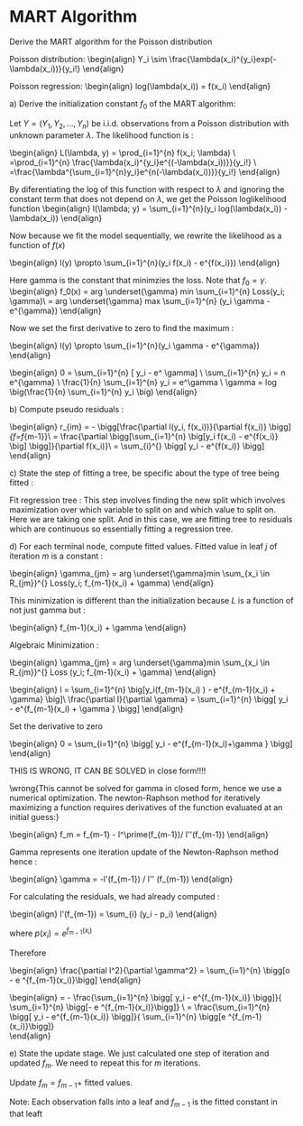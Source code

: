 # MART Algorithm

Derive the MART algorithm for the Poisson distribution


Poisson distribution:
\begin{align}
	Y_i \sim \frac{\lambda(x_i)^{y_i}exp(-\lambda(x_i))}{y_i!}
\end{align}

Poisson regression:
\begin{align}
	log(\lambda(x_i)) = f(x_i)
\end{align}

a) Derive the initialization constant $f_0$ of the MART algorithm:

Let $Y = (Y_1, Y_2, ...,Y_n)$ be i.i.d. observations from a Poisson distribution with unknown parameter $\lambda$. The likelihood function is :

\begin{align}
	L(\lambda, y) = \prod_{i=1}^{n} f(x_i; \lambda) \\
	=\prod_{i=1}^{n} \frac{\lambda(x_i)^{y_i}e^{(-\lambda(x_i))}}{y_i!} \\
	=\frac{\lambda^{\sum_{i=1}^{n}y_i}e^{n(-\lambda(x_i))}}{y_i!}
\end{align}

By diferentiating the log of this function with respect to $\lambda$ and ignoring the constant term that does not depend on $\lambda$, we get the Poisson loglikelihood function
\begin{align}
	l(\lambda; y) = \sum_{i=1}^{n}(y_i log(\lambda(x_i)) - \lambda(x_i))
\end{align}


Now because we fit the model sequentially, we rewrite the likelihood as a function of $f(x)$


\begin{align}
l(y) \propto \sum_{i=1}^{n}(y_i f(x_i) - e^{f(x_i)})
\end{align}



Here gamma is the constant that minimzies the loss. Note that $f_0 = \gamma$.
\begin{align}
f_0(x) = arg \underset{\gamma} min \sum_{i=1}^{n} Loss(y_i; \gamma)\\
= arg \underset{\gamma}  max \sum_{i=1}^{n} (y_i \gamma - e^{\gamma})
\end{align}


Now we set the first derivative to zero to find the maximum :


\begin{align}
l(y) \propto \sum_{i=1}^{n}(y_i \gamma - e^{\gamma})
\end{align}


\begin{align}
 0 = \sum_{i=1}^{n} [ y_i - e^ \gamma]  \\
 \sum_{i=1}^{n} y_i = n e^{\gamma} \\
 \frac{1}{n} \sum_{i=1}^{n} y_i = e^\gamma \\
 \gamma = log \big(\frac{1}{n} \sum_{i=1}^{n} y_i \big)
\end{align}


b) Compute pseudo residuals :


\begin{align}
r_{im} = - \bigg[\frac{\partial l(y_i, f(x_i))}{\partial f(x_i)} \bigg]_{f=f_{m-1}}\\
= \frac{\partial \bigg[\sum_{i=1}^{n} \big[y_i f(x_i) - e^{f(x_i)} \big] \bigg]}{\partial f(x_i)}\\
= \sum_{i}^{} \bigg[ y_i - e^{f(x_i)} \bigg]
\end{align}


c) State the step of fitting a tree, be specific about the type of tree being fitted :

Fit regression tree :
This step involves finding the new split which involves maximization over which variable to split on and which value to split on. Here we are taking one split. And in this case, we are fitting tree to residuals which are continuous so essentially fitting a regression tree.



d) For each terminal node, compute fitted values.
Fitted value in leaf $j$ of iteration $m$ is a constant :

\begin{align}
\gamma_{jm} = arg \underset{\gamma}min \sum_{x_i \in R_{jm}}^{} Loss(y_i; f_{m-1}(x_i) + \gamma)
\end{align}

This minimization is different than the initialization because $L$ is a function of not just gamma but :

\begin{align}
f_{m-1}(x_i) + \gamma
\end{align}

Algebraic Minimization :

\begin{align}
\gamma_{jm} = arg \underset{\gamma}min \sum_{x_i \in R_{jm}}^{} Loss (y_i; f_{m-1}(x_i) + \gamma)
\end{align}

\begin{align}
 l = \sum_{i=1}^{n} \big[y_i(f_{m-1}(x_i) ) - e^{f_{m-1}(x_i) + \gamma} \big]\\
 \frac{\partial l}{\partial \gamma} = \sum_{i=1}^{n} \bigg[ y_i - e^{f_{m-1}(x_i) + \gamma } \bigg]
\end{align}


Set the derivative to zero

\begin{align}
0 = \sum_{i=1}^{n} \bigg[ y_i - e^{f_{m-1}(x_i)+\gamma } \bigg]
\end{align}



THIS IS WRONG, IT CAN BE SOLVED in close form!!!!

\wrong{This cannot be solved for gamma in closed form, hence we use a numerical optimization. 
The newton-Raphson method for iteratively maximizing a function requires derivatives of the function
evaluated at an initial guess:}

\begin{align}
 f_m = f_{m-1} - l^\prime(f_{m-1})/ l''(f_{m-1}) 
\end{align}

Gamma represents one iteration update of the Newton-Raphson method hence :

\begin{align}
	\gamma = -l'(f_{m-1}) / l'' (f_{m-1})
\end{align}


For calculating the residuals, we had already computed :

\begin{align}
	l'(f_{m-1}) = \sum_{i} (y_i - p_i)
\end{align}

where $p(x_i) = e^{f_{m-1}(x_i)}$

Therefore

\begin{align}
\frac{\partial l^2}{\partial \gamma^2} = \sum_{i=1}^{n} \bigg[o - e ^{f_{m-1}(x_i)}\bigg]
\end{align}


\begin{align}
= - \frac{\sum_{i=1}^{n} \bigg[ y_i - e^{f_{m-1}(x_i)}    \bigg]}{ \sum_{i=1}^{n} \bigg[- e ^{f_{m-1}(x_i)}\bigg]}   \\
= \frac{\sum_{i=1}^{n} \bigg[ y_i - e^{f_{m-1}(x_i)}    \bigg]}{ \sum_{i=1}^{n} \bigg[e ^{f_{m-1}(x_i)}\bigg]}  
\end{align}


e) State the update stage. We just calculated one step of iteration and updated $f_m$. We need to repeat this for $m$ iterations.

Update $f_m = f_{m-1} +$ fitted values.

Note: Each observation falls into a leaf and $f_{m-1}$ is the fitted constant in that leaft 
